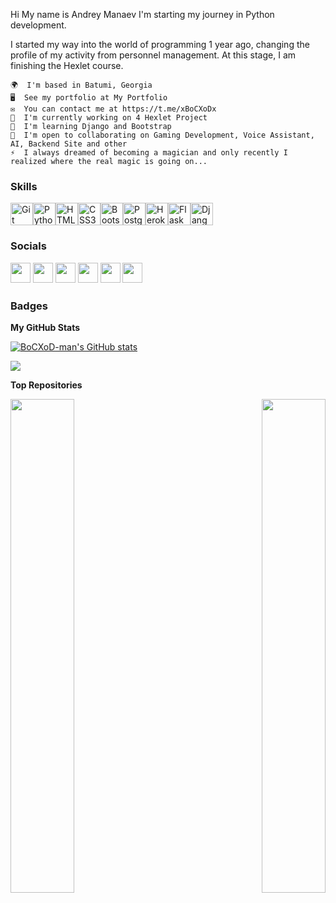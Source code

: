 Hi My name is Andrey Manaev
I'm starting my journey in Python development.

I started my way into the world of programming 1 year ago, changing the profile of my activity from personnel management. At this stage, I am finishing the Hexlet course.

    🌍  I'm based in Batumi, Georgia
    🖥️  See my portfolio at My Portfolio
    ✉️  You can contact me at https://t.me/xBoCXoDx
    🚀  I'm currently working on 4 Hexlet Project
    🧠  I'm learning Django and Bootstrap
    🤝  I'm open to collaborating on Gaming Development, Voice Assistant, AI, Backend Site and other
    ⚡  I always dreamed of becoming a magician and only recently I realized where the real magic is going on...

### Skills


<p align="left">
<a href="https://git-scm.com/" target="_blank" rel="noreferrer"><img src="https://raw.githubusercontent.com/danielcranney/readme-generator/main/public/icons/skills/git-colored.svg" width="36" height="36" alt="Git" /></a><a href="https://www.python.org/" target="_blank" rel="noreferrer"><img src="https://raw.githubusercontent.com/danielcranney/readme-generator/main/public/icons/skills/python-colored.svg" width="36" height="36" alt="Python" /></a><a href="https://developer.mozilla.org/en-US/docs/Glossary/HTML5" target="_blank" rel="noreferrer"><img src="https://raw.githubusercontent.com/danielcranney/readme-generator/main/public/icons/skills/html5-colored.svg" width="36" height="36" alt="HTML5" /></a><a href="https://www.w3.org/TR/CSS/#css" target="_blank" rel="noreferrer"><img src="https://raw.githubusercontent.com/danielcranney/readme-generator/main/public/icons/skills/css3-colored.svg" width="36" height="36" alt="CSS3" /></a><a href="https://getbootstrap.com/" target="_blank" rel="noreferrer"><img src="https://raw.githubusercontent.com/danielcranney/readme-generator/main/public/icons/skills/bootstrap-colored.svg" width="36" height="36" alt="Bootstrap" /></a><a href="https://www.postgresql.org/" target="_blank" rel="noreferrer"><img src="https://raw.githubusercontent.com/danielcranney/readme-generator/main/public/icons/skills/postgresql-colored.svg" width="36" height="36" alt="PostgreSQL" /></a><a href="https://www.heroku.com/" target="_blank" rel="noreferrer"><img src="https://raw.githubusercontent.com/danielcranney/readme-generator/main/public/icons/skills/heroku-colored.svg" width="36" height="36" alt="Heroku" /></a><a href="https://flask.palletsprojects.com/en/2.0.x/" target="_blank" rel="noreferrer"><img src="https://raw.githubusercontent.com/danielcranney/readme-generator/main/public/icons/skills/flask-colored.svg" width="36" height="36" alt="Flask" /></a><a href="https://www.djangoproject.com/" target="_blank" rel="noreferrer"><img src="https://raw.githubusercontent.com/danielcranney/readme-generator/main/public/icons/skills/django-colored.svg" width="36" height="36" alt="Django" /></a></p>

### Socials<p align="left"> <a href="https://discord.com/users/BoCXoD#2923" target="_blank" rel="noreferrer"><img src="https://raw.githubusercontent.com/danielcranney/readme-generator/main/public/icons/socials/discord.svg" width="32" height="32" /></a> <a href="https://www.facebook.com/an.manaev/" target="_blank" rel="noreferrer"><img src="https://raw.githubusercontent.com/danielcranney/readme-generator/main/public/icons/socials/facebook.svg" width="32" height="32" /></a> <a href="https://www.github.com/BoCXoD-man" target="_blank" rel="noreferrer"><img src="https://raw.githubusercontent.com/danielcranney/readme-generator/main/public/icons/socials/github.svg" width="32" height="32" /></a> <a href="http://www.instagram.com/an_manaev1988/" target="_blank" rel="noreferrer"><img src="https://raw.githubusercontent.com/danielcranney/readme-generator/main/public/icons/socials/instagram.svg" width="32" height="32" /></a> <a href="https://www.linkedin.com/in/Скоро_Будет" target="_blank" rel="noreferrer"><img src="https://raw.githubusercontent.com/danielcranney/readme-generator/main/public/icons/socials/linkedin.svg" width="32" height="32" /></a> <a href="https://www.stackoverflow.com/users/пока_нет" target="_blank" rel="noreferrer"><img src="https://raw.githubusercontent.com/danielcranney/readme-generator/main/public/icons/socials/stackoverflow.svg" width="32" height="32" /></a></p>

### Badges

<b>My GitHub Stats</b>

<a href="http://www.github.com/BoCXoD-man"><img src="https://github-readme-stats.vercel.app/api?username=BoCXoD-man&show_icons=true&hide=&title_color=000000&text_color=ffffff&icon_color=ef4444&bg_color=581c87&hide_border=true&show_icons=true" alt="BoCXoD-man's GitHub stats" /></a>

<a href="http://www.github.com/BoCXoD-man"><img src="https://github-readme-streak-stats.herokuapp.com/?user=BoCXoD-man&stroke=ffffff&background=581c87&ring=000000&fire=000000&currStreakNum=ffffff&currStreakLabel=000000&sideNums=ffffff&sideLabels=ffffff&dates=ffffff&hide_border=true" /></a>

<b>Top Repositories</b>

<div width="100%" align="center"><a href="https://github.com/BoCXoD-man/python-project-83" align="left"><img align="left" width="45%" src="https://github-readme-stats.vercel.app/api/pin/?username=BoCXoD-man&repo=python-project-83&title_color=000000&text_color=ffffff&icon_color=ef4444&bg_color=581c87&hide_border=true&locale=en" /></a><a href="https://github.com/BoCXoD-man/python-project-50" align="right"><img align="right" width="45%" src="https://github-readme-stats.vercel.app/api/pin/?username=BoCXoD-man&repo=python-project-50&title_color=000000&text_color=ffffff&icon_color=ef4444&bg_color=581c87&hide_border=true&locale=en" /></a></div><br /><br /><br /><br /><br /><br /><br />